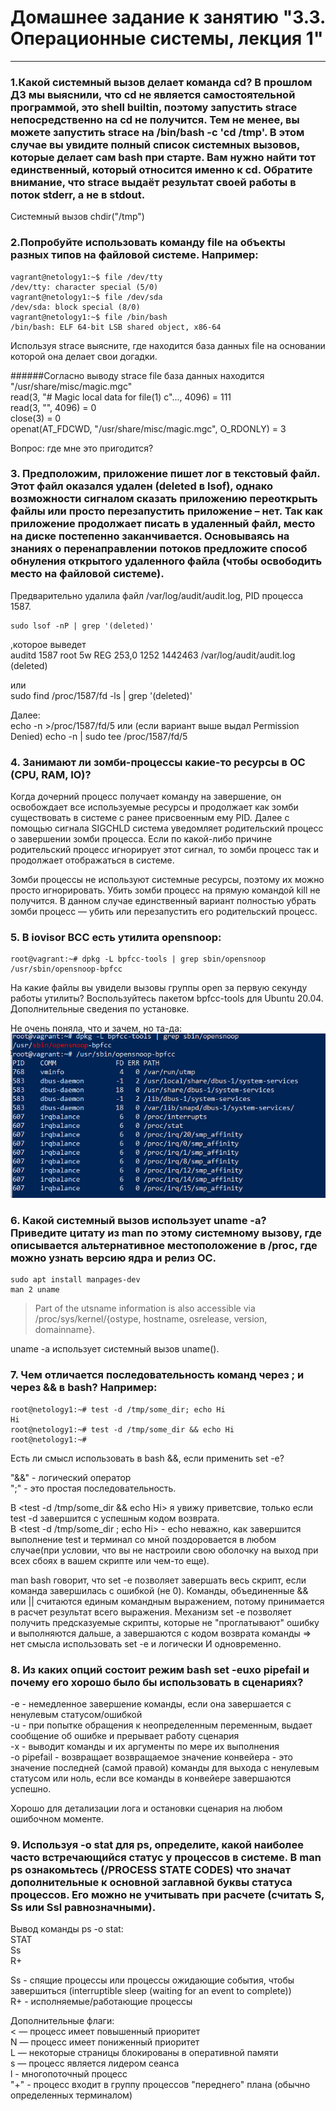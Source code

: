# Домашнее задание к занятию "3.3. Операционные системы, лекция 1"

***

### 1.Какой системный вызов делает команда cd? В прошлом ДЗ мы выяснили, что cd не является самостоятельной программой, это shell builtin, поэтому запустить strace непосредственно на cd не получится. Тем не менее, вы можете запустить strace на /bin/bash -c 'cd /tmp'. В этом случае вы увидите полный список системных вызовов, которые делает сам bash при старте. Вам нужно найти тот единственный, который относится именно к cd. Обратите внимание, что strace выдаёт результат своей работы в поток stderr, а не в stdout.
Системный вызов chdir("/tmp")  

### 2.Попробуйте использовать команду file на объекты разных типов на файловой системе. Например:
	vagrant@netology1:~$ file /dev/tty
	/dev/tty: character special (5/0)
	vagrant@netology1:~$ file /dev/sda
	/dev/sda: block special (8/0)
	vagrant@netology1:~$ file /bin/bash
	/bin/bash: ELF 64-bit LSB shared object, x86-64  
	
Используя strace выясните, где находится база данных file на основании которой она делает свои догадки.  

######Согласно выводу strace file база данных находится "/usr/share/misc/magic.mgc"  
	read(3, "# Magic local data for file(1) c"..., 4096) = 111  
	read(3, "", 4096)                       = 0  
	close(3)                                = 0  
	openat(AT_FDCWD, "/usr/share/misc/magic.mgc", O_RDONLY) = 3  

Вопрос: где мне это пригодится?  

### 3. Предположим, приложение пишет лог в текстовый файл. Этот файл оказался удален (deleted в lsof), однако возможности сигналом сказать приложению переоткрыть файлы или просто перезапустить приложение – нет. Так как приложение продолжает писать в удаленный файл, место на диске постепенно заканчивается. Основываясь на знаниях о перенаправлении потоков предложите способ обнуления открытого удаленного файла (чтобы освободить место на файловой системе).  
Предварительно удалила файл /var/log/audit/audit.log, PID процесса 1587.  
	
	sudo lsof -nP | grep '(deleted)'  
,которое выведет  
auditd     1587                           root    5w      REG              253,0     1252    1442463 /var/log/audit/audit.log (deleted)  

или  
	sudo find /proc/1587/fd -ls | grep  '(deleted)'  

Далее:	
	echo -n >/proc/1587/fd/5
или (если вариант выше выдал Permission Denied)
	echo -n | sudo tee /proc/1587/fd/5

### 4. Занимают ли зомби-процессы какие-то ресурсы в ОС (CPU, RAM, IO)?
Когда дочерний процесс получает команду на завершение, он освобождает все используемые ресурсы и продолжает как зомби существовать в системе с ранее присвоенным ему PID. Далее с помощью сигнала SIGCHLD система уведомляет родительский процесс о завершении зомби процесса. Если по какой-либо причине родительский процесс игнорирует этот сигнал, то зомби процесс так и продолжает отображаться в системе.  

Зомби процессы не используют системные ресурсы, поэтому их можно просто игнорировать. Убить зомби процесс на прямую командой kill не получится. В данном случае единственный вариант полностью убрать зомби процесс — убить или перезапустить его родительский процесс.  


### 5. В iovisor BCC есть утилита opensnoop:
	root@vagrant:~# dpkg -L bpfcc-tools | grep sbin/opensnoop
	/usr/sbin/opensnoop-bpfcc
	
На какие файлы вы увидели вызовы группы open за первую секунду работы утилиты? Воспользуйтесь пакетом bpfcc-tools для Ubuntu 20.04. Дополнительные сведения по установке.  

Не очень поняла, что и зачем, но та-да:  
![Вывод bpfcc-tools](https://github.com/Bura-M/devops-netology/blob/main/03-sysadmin-03-os/img/bpfcc-tools.PNG "bpfcc-tools")  

### 6. Какой системный вызов использует uname -a? Приведите цитату из man по этому системному вызову, где описывается альтернативное местоположение в /proc, где можно узнать версию ядра и релиз ОС.  
	sudo apt install manpages-dev
	man 2 uname
>Part of the utsname information is also accessible via /proc/sys/kernel/{ostype, hostname, osrelease, version, domainname}.  

uname -a использует системный вызов uname().  

### 7. Чем отличается последовательность команд через ; и через && в bash? Например:
	root@netology1:~# test -d /tmp/some_dir; echo Hi
	Hi
	root@netology1:~# test -d /tmp/some_dir && echo Hi
	root@netology1:~# 
	
Есть ли смысл использовать в bash &&, если применить set -e?  

"&&" - логический оператор  
";" - это простая последовательность.  

В <test -d /tmp/some_dir && echo Hi> я увижу приветсвие, только если test -d завершится с успешным кодом возврата.  
В <test -d /tmp/some_dir ; echo Hi> - echo неважно, как завершится выполнение test и терминал со мной поздоровается в любом случае(при условии, что вы не настроили свою оболочку на выход при всех сбоях в вашем скрипте или чем-то еще).  

man bash говорит, что set -e позволяет завершать весь скрипт, если команда завершилась с ошибкой (не 0). Команды, объединенные && или || считаются единым командным выражением, потому принимается в расчет результат всего выражения. Механизм set -e позволяет получить предсказуемые скрипты, которые не "проглатывают" ошибку и выполняются дальше, а завершаются с кодом возврата команды => нет смысла использовать set -e и логически И одновременно.  

### 8. Из каких опций состоит режим bash set -euxo pipefail и почему его хорошо было бы использовать в сценариях?
-e - немедленное завершение команды, если она завершается с ненулевым статусом/ошибкой  
-u - при попытке обращения к неопределенным переменным, выдает сообщение об ошибке и прерывает работу сценария  
-x - выводит команды и их аргументы по мере их выполнения  
-o pipefail - возвращает возвращаемое значение конвейера - это значение последней (самой правой) команды для выхода с ненулевым статусом или ноль, если все команды в конвейере завершаются успешно.  

Хорошо для детализации лога и остановки сценария на любом ошибочном моменте.  

### 9. Используя -o stat для ps, определите, какой наиболее часто встречающийся статус у процессов в системе. В man ps ознакомьтесь (/PROCESS STATE CODES) что значат дополнительные к основной заглавной буквы статуса процессов. Его можно не учитывать при расчете (считать S, Ss или Ssl равнозначными).
Вывод команды ps -o stat:  
STAT  
Ss  
R+  

Ss - спящие процессы или процессы ожидающие события, чтобы завершиться (interruptible sleep (waiting for an event to complete))  
R+ - исполняемые/работающие процессы  

Дополнительные флаги:  
< — процесс имеет повышенный приоритет  
N — процесс имеет пониженный приоритет  
L — некоторые страницы блокированы в оперативной памяти  
s — процесс является лидером сеанса  
l - многопоточный процесс  
"+" - процесс входит в группу процессов "переднего" плана (обычно определенных терминалом)  
